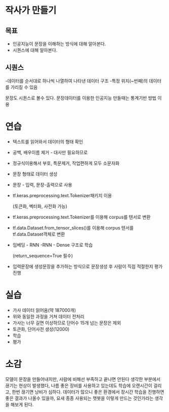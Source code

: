 # 작사가 만들기



## 목표

- 인공지능이 문장을 이해하는 방식에 대해 알아본다.
- 시퀀스에 대해 알아본다.



## 시퀀스

-데이터를 순서대로 하나씩 나열하여 나타낸 데이터 구조
-특정 위치(~번째)의 데이터를 가리킬 수 있음

문장도 시퀀스로 볼수 있다. 문장데이터를 이용한 인공지능 만들때는 통계기반 방법 이용



# 연습 

* 텍스트를 읽어와서 데이터의 형태 확인

* 공백, 배우이름 제거 - 대사만 필요하므로

* 정규식이용해서 부호, 특문제거, 작업편하게 모두 소문자화

* <start> 문장<end> 형태로 데이터 생성 

* <start>문장 - 입력, 문장<end>-출력으로 사용

* tf.keras.preprocessing.text.Tokenizer패키지 이용

  (토큰화, 벡터화, 사전화 가능)

* tf.keras.preprocessing.text.Tokenizer를 이용해 corpus를 텐서로 변환

* tf.data.Dataset.from_tensor_slices()를 이용해 corpus 텐서를 tf.data.Dataset객체로 변환

* 임베딩 - RNN -RNN - Dense 구조로 학습

  (return_sequence=True 필수)

* 입력문장에 생성문장을 추가하는 방식으로 문장생성 후 사람이 직접 적절한지 평가 진행



# 실습

*  가사 데이터 읽어옴(약 187000개)
* 위와 동일한 과정을 거쳐 데이터 전처리
* 가사는 너무 길면 이상하므로 단어수 15개 넘는 문장은 제외
* 토큰화, 단어사전 생성(12000)
* 학습
* 평가



# 소감

모델이 문장을 만들어내지만, 사람에 비해선 부족하고 끝나면 안된다 생각한 부분에서 끊기는 현상이 발생했다, 나름 좋은 장비를 사용하고 있는데도 학습에 오랜시간이 걸리고, 한번 끊기면 낭비가 심하다. 데이터가 많으니 좋은 환경에서 장시간 학습을 진행하면 좋은 결과가 나올수 있을까, 요새 종종 사용되는 챗봇을 이렇게 만드는 것인가라는 생각을 해보게 된다. 


